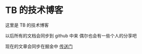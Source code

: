# TB 的技术博客

这里是 TB 的技术博客

以后所有的文档会同步到 github 中来
偶尔也会有一些个人的分享吧

现在的文章会同步在掘金中 [传送门](https://juejin.im/user/59376ec12f301e006b25b180/posts)
